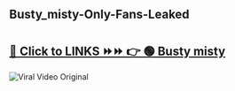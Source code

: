 
 ## Busty_misty-Only-Fans-Leaked

# <h2><a href="https://clipsfans.com/Busty_misty&ref=git">🔗 Click to LINKS ⏩⏩ 👉 🟢 Busty misty </a></h2>

<a href="https://clipsfans.com/Busty_misty&ref=git" rel="nofollow" data-target="animated-image.originalLink"><img src="https://i.ibb.co.com/xMMVF88/686577567.gif" alt="Viral Video Original" style="max-width: 100%; display: inline-block;" data-target="animated-image.originalImage"></a>
